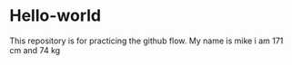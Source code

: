 # Hello-world
This repository is for practicing the github flow.
My name is mike
i am 171 cm and 74 kg

